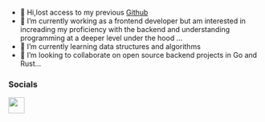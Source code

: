 

- 👋 Hi,lost access to my previous [Github](https://github.com/ssama8)
- 👀 I’m currently working as a frontend developer but am interested in increading my proficiency with the backend and understanding programming at a deeper level under the hood ...
- 🌱 I’m currently learning data structures and algorithms
- 💞️ I’m looking to collaborate on open source backend projects in Go and Rust...


### Socials
<p align="left"> <a href="https://www.linkedin.com/in/saket-sama-748526201" target="_blank" rel="noreferrer"><img src="https://raw.githubusercontent.com/danielcranney/readme-generator/main/public/icons/socials/linkedin.svg" width="32" height="32" /></a></p>

<!---
ssama88/ssama88 is a ✨ special ✨ repository because its `README.md` (this file) appears on your GitHub profile.
You can click the Preview link to take a look at your changes.
--->
